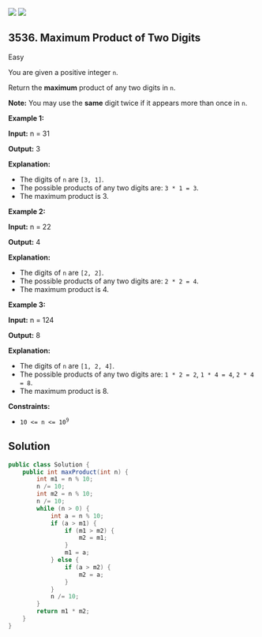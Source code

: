 [![](https://img.shields.io/github/stars/javadev/LeetCode-in-Java?label=Stars&style=flat-square)](https://github.com/javadev/LeetCode-in-Java)
[![](https://img.shields.io/github/forks/javadev/LeetCode-in-Java?label=Fork%20me%20on%20GitHub%20&style=flat-square)](https://github.com/javadev/LeetCode-in-Java/fork)

## 3536\. Maximum Product of Two Digits

Easy

You are given a positive integer `n`.

Return the **maximum** product of any two digits in `n`.

**Note:** You may use the **same** digit twice if it appears more than once in `n`.

**Example 1:**

**Input:** n = 31

**Output:** 3

**Explanation:**

*   The digits of `n` are `[3, 1]`.
*   The possible products of any two digits are: `3 * 1 = 3`.
*   The maximum product is 3.

**Example 2:**

**Input:** n = 22

**Output:** 4

**Explanation:**

*   The digits of `n` are `[2, 2]`.
*   The possible products of any two digits are: `2 * 2 = 4`.
*   The maximum product is 4.

**Example 3:**

**Input:** n = 124

**Output:** 8

**Explanation:**

*   The digits of `n` are `[1, 2, 4]`.
*   The possible products of any two digits are: `1 * 2 = 2`, `1 * 4 = 4`, `2 * 4 = 8`.
*   The maximum product is 8.

**Constraints:**

*   <code>10 <= n <= 10<sup>9</sup></code>

## Solution

```java
public class Solution {
    public int maxProduct(int n) {
        int m1 = n % 10;
        n /= 10;
        int m2 = n % 10;
        n /= 10;
        while (n > 0) {
            int a = n % 10;
            if (a > m1) {
                if (m1 > m2) {
                    m2 = m1;
                }
                m1 = a;
            } else {
                if (a > m2) {
                    m2 = a;
                }
            }
            n /= 10;
        }
        return m1 * m2;
    }
}
```